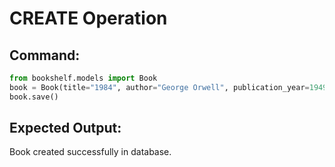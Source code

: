 # CREATE Operation

## Command:
```python
from bookshelf.models import Book
book = Book(title="1984", author="George Orwell", publication_year=1949)
book.save()
```

## Expected Output:
Book created successfully in database.
